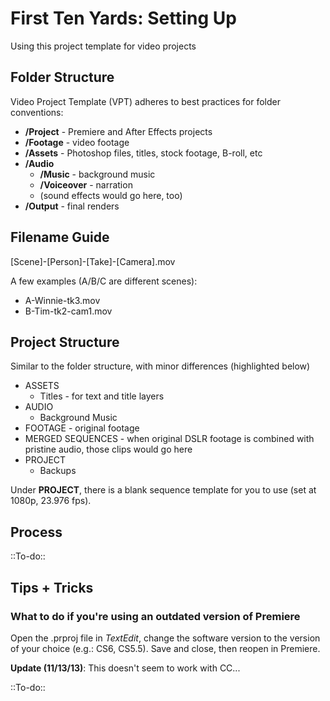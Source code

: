# First Ten Yards: Setting Up

Using this project template for video projects

## Folder Structure

Video Project Template (VPT) adheres to best practices for folder conventions:

- **/Project** - Premiere and After Effects projects
- **/Footage** - video footage
- **/Assets** - Photoshop files, titles, stock footage, B-roll, etc
- **/Audio**
	- **/Music** - background music
	- **/Voiceover** - narration
	- (sound effects would go here, too)
- **/Output** - final renders

## Filename Guide

[Scene]-[Person]-[Take]-[Camera].mov

A few examples (A/B/C are different scenes):

- A-Winnie-tk3.mov
- B-Tim-tk2-cam1.mov

## Project Structure

Similar to the folder structure, with minor differences (highlighted below)

- ASSETS
	- Titles - for text and title layers
- AUDIO
	- Background Music
- FOOTAGE - original footage
- MERGED SEQUENCES - when original DSLR footage is combined with pristine audio, those clips would go here
- PROJECT
	- Backups

Under **PROJECT**, there is a blank sequence template for you to use (set at 1080p, 23.976 fps).

## Process

::To-do::

## Tips + Tricks

### What to do if you're using an outdated version of Premiere

Open the .prproj file in *TextEdit*, change the software version to the version of your choice (e.g.: CS6, CS5.5). Save and close, then reopen in Premiere.

**Update (11/13/13)**: This doesn't seem to work with CC...

::To-do::